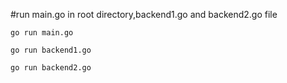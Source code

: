 #run main.go in root directory,backend1.go and backend2.go file 

`go run main.go`

`go run backend1.go`

`go run backend2.go`
